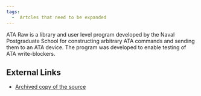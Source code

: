 ```yaml
---
tags:
  -  Artcles that need to be expanded 
---
```

ATA Raw is a library and user level program developed by the Naval
Postgraduate School for constructing arbitrary ATA commands and sending
them to an ATA device. The program was developed to enable testing of
ATA write-blockers.

## External Links

- [Archived copy of the
  source](http://simson.net/ref/2009/ataraw-0.2.1.tar.gz)